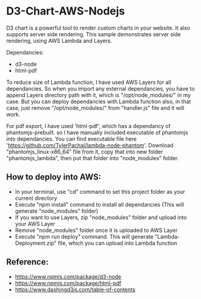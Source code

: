 # D3-Chart-AWS-Nodejs
D3 chart is a powerful tool to render custom charts in your website. It also supports server side rendering. 
This sample demonstrates server side rendering, using AWS Lambda and Layers.

Dependancies:
- d3-node
- html-pdf

To reduce size of Lambda function, I have used AWS Layers for all dependancies. So when you import any external dependancies, you have to append Layers directory path with it, which is "/opt/node_modules/" in my case. But you can deploy dependancies with Lambda function also, in that case, just remove "/opt/node_modules/" from "handler.js" file and it will work.

For pdf export, I have used 'html-pdf', which has a dependancy of phantomjs-prebuilt. so I have manually included executable of phantomjs into dependancies. You can find executable file here 'https://github.com/TylerPachal/lambda-node-phantom'. Download "phantomjs_linux-x86_64" file from it, copy that into new folder "phantomjs_lambda", then put that folder into "node_modules" folder.

How to deploy into AWS:
- 
- In your terminal, use "cd" command to set this project folder as your current directory
- Execute "npm install" command to install all dependancies (This will generate "node_modules" folder)
- If you want to use Layers, zip "node_modules" folder and upload into your AWS Layer
- Remove "node_modules" folder once it is uploaded to AWS Layer
- Execute "npm run deploy" command. This will generate "Lambda-Deployment.zip" file, which you can upload into Lambda function

Reference:
-
- https://www.npmjs.com/package/d3-node
- https://www.npmjs.com/package/html-pdf
- https://www.dashingd3js.com/table-of-contents
